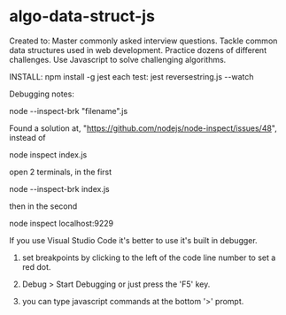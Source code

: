 # algo-data-struct-js

Created to:
Master commonly asked interview questions.
Tackle common data structures used in web development.
Practice dozens of different challenges.
Use Javascript to solve challenging algorithms.


INSTALL: npm install -g jest
each test: jest reversestring.js --watch





Debugging notes:

node --inspect-brk "filename".js

Found a solution at, 
"https://github.com/nodejs/node-inspect/issues/48", instead of

node inspect index.js

open 2 terminals, in the first

node --inspect-brk index.js

then in the second

node inspect localhost:9229



If you use Visual Studio Code it's better to use it's built in debugger.

1. set breakpoints by clicking to the left of the code line number to set a red dot.

2. Debug > Start Debugging or just press the 'F5' key. 

3. you can type javascript commands at the bottom '>' prompt.
